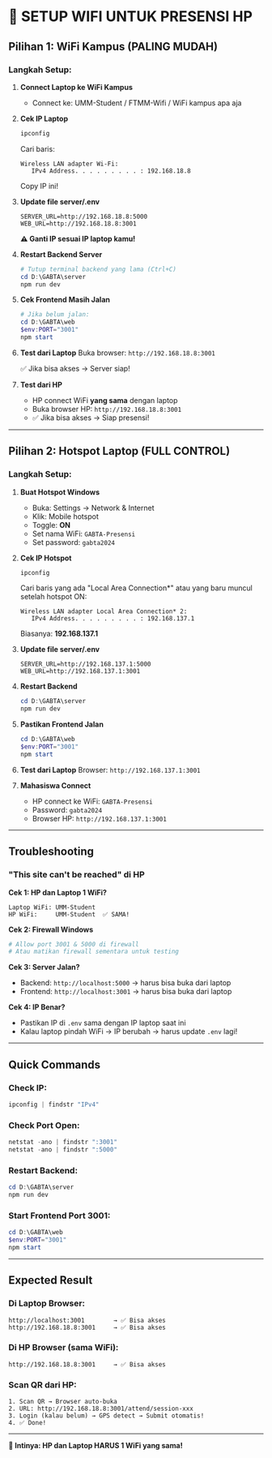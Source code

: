 # 📱 SETUP WIFI UNTUK PRESENSI HP

## Pilihan 1: WiFi Kampus (PALING MUDAH)

### Langkah Setup:

1. **Connect Laptop ke WiFi Kampus**
   - Connect ke: UMM-Student / FTMM-Wifi / WiFi kampus apa aja
   
2. **Cek IP Laptop**
   ```powershell
   ipconfig
   ```
   Cari baris:
   ```
   Wireless LAN adapter Wi-Fi:
      IPv4 Address. . . . . . . . . : 192.168.18.8
   ```
   Copy IP ini!

3. **Update file server/.env**
   ```env
   SERVER_URL=http://192.168.18.8:5000
   WEB_URL=http://192.168.18.8:3001
   ```
   **⚠️ Ganti IP sesuai IP laptop kamu!**

4. **Restart Backend Server**
   ```powershell
   # Tutup terminal backend yang lama (Ctrl+C)
   cd D:\GABTA\server
   npm run dev
   ```

5. **Cek Frontend Masih Jalan**
   ```powershell
   # Jika belum jalan:
   cd D:\GABTA\web
   $env:PORT="3001"
   npm start
   ```

6. **Test dari Laptop**
   Buka browser: `http://192.168.18.8:3001`
   
   ✅ Jika bisa akses → Server siap!

7. **Test dari HP**
   - HP connect WiFi **yang sama** dengan laptop
   - Buka browser HP: `http://192.168.18.8:3001`
   - ✅ Jika bisa akses → Siap presensi!

---

## Pilihan 2: Hotspot Laptop (FULL CONTROL)

### Langkah Setup:

1. **Buat Hotspot Windows**
   - Buka: Settings → Network & Internet
   - Klik: Mobile hotspot
   - Toggle: **ON**
   - Set nama WiFi: `GABTA-Presensi`
   - Set password: `gabta2024`

2. **Cek IP Hotspot**
   ```powershell
   ipconfig
   ```
   Cari baris yang ada "Local Area Connection*" atau yang baru muncul setelah hotspot ON:
   ```
   Wireless LAN adapter Local Area Connection* 2:
      IPv4 Address. . . . . . . . . : 192.168.137.1
   ```
   Biasanya: **192.168.137.1**

3. **Update file server/.env**
   ```env
   SERVER_URL=http://192.168.137.1:5000
   WEB_URL=http://192.168.137.1:3001
   ```

4. **Restart Backend**
   ```powershell
   cd D:\GABTA\server
   npm run dev
   ```

5. **Pastikan Frontend Jalan**
   ```powershell
   cd D:\GABTA\web
   $env:PORT="3001"
   npm start
   ```

6. **Test dari Laptop**
   Browser: `http://192.168.137.1:3001`

7. **Mahasiswa Connect**
   - HP connect ke WiFi: `GABTA-Presensi`
   - Password: `gabta2024`
   - Browser HP: `http://192.168.137.1:3001`

---

## Troubleshooting

### "This site can't be reached" di HP

**Cek 1: HP dan Laptop 1 WiFi?**
```
Laptop WiFi: UMM-Student
HP WiFi:     UMM-Student  ✅ SAMA!
```

**Cek 2: Firewall Windows**
```powershell
# Allow port 3001 & 5000 di firewall
# Atau matikan firewall sementara untuk testing
```

**Cek 3: Server Jalan?**
- Backend: `http://localhost:5000` → harus bisa buka dari laptop
- Frontend: `http://localhost:3001` → harus bisa buka dari laptop

**Cek 4: IP Benar?**
- Pastikan IP di `.env` sama dengan IP laptop saat ini
- Kalau laptop pindah WiFi → IP berubah → harus update `.env` lagi!

---

## Quick Commands

### Check IP:
```powershell
ipconfig | findstr "IPv4"
```

### Check Port Open:
```powershell
netstat -ano | findstr ":3001"
netstat -ano | findstr ":5000"
```

### Restart Backend:
```powershell
cd D:\GABTA\server
npm run dev
```

### Start Frontend Port 3001:
```powershell
cd D:\GABTA\web
$env:PORT="3001"
npm start
```

---

## Expected Result

### Di Laptop Browser:
```
http://localhost:3001        → ✅ Bisa akses
http://192.168.18.8:3001     → ✅ Bisa akses
```

### Di HP Browser (sama WiFi):
```
http://192.168.18.8:3001     → ✅ Bisa akses
```

### Scan QR dari HP:
```
1. Scan QR → Browser auto-buka
2. URL: http://192.168.18.8:3001/attend/session-xxx
3. Login (kalau belum) → GPS detect → Submit otomatis!
4. ✅ Done!
```

---

**🎯 Intinya: HP dan Laptop HARUS 1 WiFi yang sama!**
